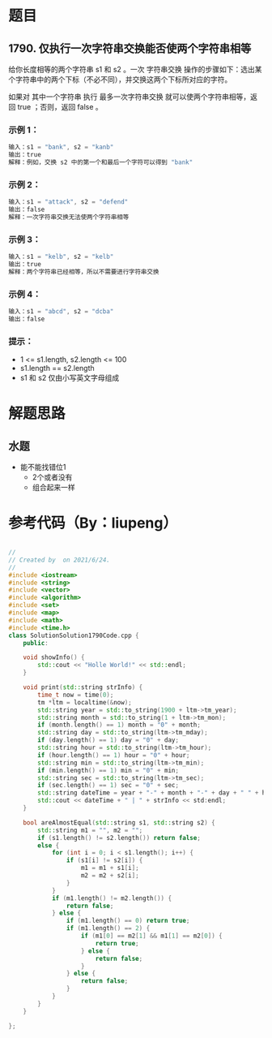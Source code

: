 # 题目


## 1790. 仅执行一次字符串交换能否使两个字符串相等


给你长度相等的两个字符串 s1 和 s2 。一次 字符串交换 操作的步骤如下：选出某个字符串中的两个下标（不必不同），并交换这两个下标所对应的字符。

如果对 其中一个字符串 执行 最多一次字符串交换 就可以使两个字符串相等，返回 true ；否则，返回 false 。



### 示例 1：

```cpp
输入：s1 = "bank", s2 = "kanb"
输出：true
解释：例如，交换 s2 中的第一个和最后一个字符可以得到 "bank"
```

### 示例 2：

```cpp
输入：s1 = "attack", s2 = "defend"
输出：false
解释：一次字符串交换无法使两个字符串相等
```


### 示例 3：

```cpp
输入：s1 = "kelb", s2 = "kelb"
输出：true
解释：两个字符串已经相等，所以不需要进行字符串交换
```

### 示例 4：

```cpp
输入：s1 = "abcd", s2 = "dcba"
输出：false
```


### 提示：

* 1 <= s1.length, s2.length <= 100
* s1.length == s2.length
* s1 和 s2 仅由小写英文字母组成
# 解题思路

## 水题

* 能不能找错位1
    * 2个或者没有
    * 组合起来一样
# 参考代码（By：liupeng）

```cpp

//
// Created by  on 2021/6/24.
//
#include <iostream>
#include <string>
#include <vector>
#include <algorithm>
#include <set>
#include <map>
#include <math>
#include <time.h>
class SolutionSolution1790Code.cpp {
    public:

    void showInfo() {
        std::cout << "Holle World!" << std::endl;
    }

    void print(std::string strInfo) {
        time_t now = time(0);
        tm *ltm = localtime(&now);
        std::string year = std::to_string(1900 + ltm->tm_year);
        std::string month = std::to_string(1 + ltm->tm_mon);
        if (month.length() == 1) month = "0" + month;
        std::string day = std::to_string(ltm->tm_mday);
        if (day.length() == 1) day = "0" + day;
        std::string hour = std::to_string(ltm->tm_hour);
        if (hour.length() == 1) hour = "0" + hour;
        std::string min = std::to_string(ltm->tm_min);
        if (min.length() == 1) min = "0" + min;
        std::string sec = std::to_string(ltm->tm_sec);
        if (sec.length() == 1) sec = "0" + sec;
        std::string dateTime = year + "-" + month + "-" + day + " " + hour + ":" + month + ":" + sec;
        std::cout << dateTime + " | " + strInfo << std:endl;
    }

    bool areAlmostEqual(std::string s1, std::string s2) {
        std::string m1 = "", m2 = "";
        if (s1.length() != s2.length()) return false;
        else {
            for (int i = 0; i < s1.length(); i++) {
                if (s1[i] != s2[i]) {
                    m1 = m1 + s1[i];
                    m2 = m2 + s2[i];
                }
            }
            if (m1.length() != m2.length()) {
                return false;
            } else {
                if (m1.length() == 0) return true;
                if (m1.length() == 2) {
                    if (m1[0] == m2[1] && m1[1] == m2[0]) {
                        return true;
                    } else {
                        return false;
                    }
                } else {
                    return false;
                }
            }
        }
    }

};
```
